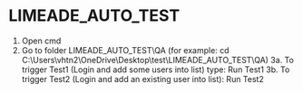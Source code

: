 # LIMEADE_AUTO_TEST

1. Open cmd
2. Go to folder LIMEADE_AUTO_TEST\QA (for example: cd C:\Users\vhtn2\OneDrive\Desktop\test\LIMEADE_AUTO_TEST\QA)
3a. To trigger Test1 (Login and add some users into list) type: Run Test1
3b. To trigger Test2 (Login and add an existing user into list): Run Test2